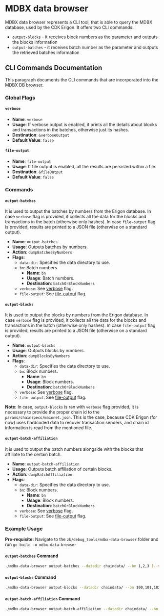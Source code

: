 # MDBX data browser

MDBX data browser represents a CLI tool, that is able to query the MDBX database, used by the CDK Erigon.
It offers two CLI commands:
- `output-blocks` - it receives block numbers as the parameter and outputs the blocks information
- `output-batches` - it receives batch number as the parameter and outputs the retrieved batches information

## CLI Commands Documentation
This paragraph documents the CLI commands that are incorporated into the MDBX DB browser.

### Global Flags

#### `verbose`
- **Name**: `verbose`
- **Usage**: If verbose output is enabled, it prints all the details about blocks and transactions in the batches, otherwise just its hashes.
- **Destination**: `&verboseOutput`
- **Default Value**: `false`

#### `file-output`
- **Name**: `file-output`
- **Usage**: If file output is enabled, all the results are persisted within a file.
- **Destination**: `&fileOutput`
- **Default Value**: `false`

### Commands

#### `output-batches`
It is used to output the batches by numbers from the Erigon database. 
In case `verbose` flag is provided, it collects all the data for the blocks and transactions in the batch (otherwise only hashes).
In case `file-output` flag is provided, results are printed to a JSON file (otherwise on a standard output).

- **Name**: `output-batches`
- **Usage**: Outputs batches by numbers.
- **Action**: `dumpBatchesByNumbers`
- **Flags**:
  - `data-dir`: Specifies the data directory to use.
  - `bn`: Batch numbers.
    - **Name**: `bn`
    - **Usage**: Batch numbers.
    - **Destination**: `batchOrBlockNumbers`
  - `verbose`: See [verbose](#verbose) flag.
  - `file-output`: See [file-output](#file-output) flag.

#### `output-blocks`
It is used to output the blocks by numbers from the Erigon database. 
In case `verbose` flag is provided, it collects all the data for the blocks and transactions in the batch (otherwise only hashes).
In case `file-output` flag is provided, results are printed to a JSON file (otherwise on a standard output).

- **Name**: `output-blocks`
- **Usage**: Outputs blocks by numbers.
- **Action**: `dumpBlocksByNumbers`
- **Flags**:
  - `data-dir`: Specifies the data directory to use.
  - `bn`: Block numbers.
    - **Name**: `bn`
    - **Usage**: Block numbers.
    - **Destination**: `batchOrBlockNumbers`
  - `verbose`: See [verbose](#verbose) flag.
  - `file-output`: See [file-output](#file-output) flag.

**Note:** In case, `output-blocks` is ran with `verbose` flag provided, it is necessary to provide the proper chain id to the `params/chainspecs/mainnet.json`. This is the case, because CDK Erigon (for now) uses hardcoded data to recover transaction senders, and chain id information is read from the mentioned file.

#### `output-batch-affiliation`
It is used to output the batch numbers alongside with the blocks that affiliate to the certain batch.

- **Name**: `output-batch-affiliation`
- **Usage**: Outputs batch affiliation of certain blocks.
- **Action**: `dumpBatchAffiliation`
- **Flags**:
  - `data-dir`: Specifies the data directory to use.
  - `bn`: Block numbers.
    - **Name**: `bn`
    - **Usage**: Block numbers.
    - **Destination**: `batchOrBlockNumbers`
  - `verbose`: See [verbose](#verbose) flag.
  - `file-output`: See [file-output](#file-output) flag.

### Example Usage

**Pre-requisite:** Navigate to the `zk/debug_tools/mdbx-data-browser` folder and run `go build -o mdbx-data-browser`

#### `output-batches` Command

```sh
./mdbx-data-browser output-batches --datadir chaindata/ --bn 1,2,3 [--verbose] [--file-output]
```

#### `output-blocks` Command

```sh
./mdbx-data-browser output-blocks --datadir chaindata/ --bn 100,101,102 [--verbose] [--file-output]
```

#### `output-batch-affiliation` Command

```sh
./mdbx-data-browser output-batch-affiliation --datadir chaindata/ --bn 100,101,102 [--verbose] [--file-output]
```
